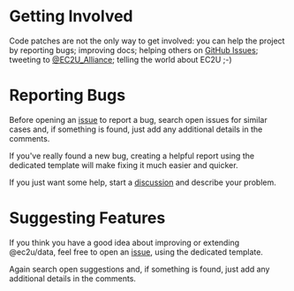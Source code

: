 # Getting Involved

Code patches are not the only way to get involved: you can help the project by reporting bugs; improving docs; helping
others on [GitHub Issues](issues); tweeting to [@EC2U_Alliance](https://twitter.com/EC2U_Alliance); telling the world
about EC2U ;-)

# Reporting Bugs

Before opening an [issue](issues) to report a bug, search open issues for similar cases and, if something is found, just
add any additional details in the comments.

If you've really found a new bug, creating a helpful report using the dedicated template will make fixing it much easier
and quicker.

If you just want some help, start a [discussion](discussions) and describe your problem.

# Suggesting Features

If you think you have a good idea about improving or extending @ec2u/data, feel free to open an [issue](issues), using
the dedicated template.

Again search open suggestions and, if something is found, just add any additional details in the comments.
